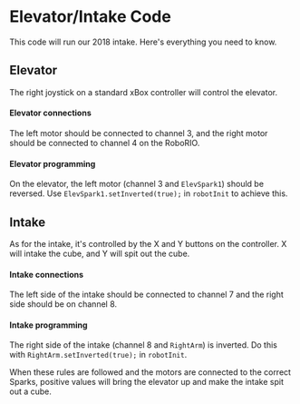 # Elevator/Intake Code
This code will run our 2018 intake. Here's everything you need to know.
## Elevator
The right joystick on a standard xBox controller will control the elevator.
#### Elevator connections
The left motor should be connected to channel 3, and the right motor should be connected to channel 4 on the RoboRIO.
#### Elevator programming
On the elevator, the left motor (channel 3 and `ElevSpark1`) should be reversed. Use `ElevSpark1.setInverted(true);` in `robotInit` to achieve this.

## Intake
As for the intake, it's controlled by the X and Y buttons on the controller. X will intake the cube, and Y will spit out the cube.
#### Intake connections
The left side of the intake should be connected to channel 7 and the right side should be on channel 8.
#### Intake programming
The right side of the intake (channel 8 and `RightArm`) is inverted. Do this with `RightArm.setInverted(true);` in `robotInit`.

When these rules are followed and the motors are connected to the correct Sparks, positive values will bring the elevator up and make the intake spit out a cube.
